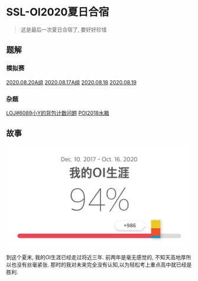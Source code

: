 # SSL-OI2020夏日合宿

> 这是最后一次夏日合宿了, 要好好珍惜

## 题解

### 模拟赛

[2020.08.20A组](//Blog/2020.08.20/2020.08.20A.html)
[2020.08.17A组](//Blog/2020.08.17/SSLOJ2020.8.17A.html)
[2020.08.18](//Blog/2020.08.18/SSLOJ2020.08.18.html)
[2020.08.19](//Blog/2020.08.19/SSLOJ2020.08.19.html)

### 杂题

[LOJ#6089小Y的背包计数问题](//Blog/2020.08.19/LOJ6089.html)
[POI2018水箱](//Blog/2020.08.18/POI2018水箱.html)

## 故事

<center>

![](files/OI生涯.JPG)

</center>

到这个夏末, 我的OI生涯已经走过将近三年. 前两年是毫无感觉的, 不知天高地厚所以也没有丝毫紧张. 那时的我对未来完全没有认知,以为轻松考上重点高中就已经是胜利.

